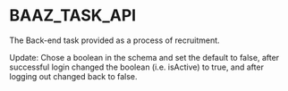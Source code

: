 # BAAZ_TASK_API
The Back-end task provided as a process of recruitment.

Update:
  Chose a boolean in the schema and set the default to false, after successful login changed the boolean (i.e. isActive) to true, and after logging out changed back to false.
  
